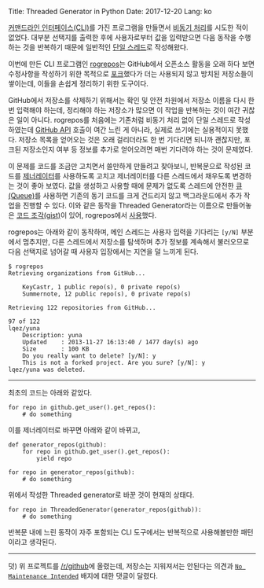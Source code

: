 Title: Threaded Generator in Python
Date: 2017-12-20
Lang: ko

[커맨드라인 인터페이스(CLI)](https://en.wikipedia.org/wiki/Command-line_interface)를 가진 프로그램을 만들면서 [비동기 처리](https://en.wikipedia.org/wiki/Asynchronous_I/O)를 시도한 적이 없었다.
대부분 선택지를 출력한 후에 사용자로부터 값을 입력받으면 다음 동작을 수행하는 것을 반복하기 때문에 일반적인 [단일 스레드](https://en.wikipedia.org/wiki/Thread_(computing)#Single_threading)로 작성해왔다.

이번에 만든 CLI 프로그램인 [rogrepos](https://github.com/lqez/rogrepos)는 GitHub에서 오픈소스 활동을 오래 하다 보면
수정사항을 작성하기 위한 목적으로 [포크](https://en.wikipedia.org/wiki/Fork_(software_development))했다가
더는 사용되지 않고 방치된 저장소들이 쌓이는데, 이들을 손쉽게 정리하기 위한 도구이다.

GitHub에서 저장소를 삭제하기 위해서는 확인 및 안전 차원에서 저장소 이름을 다시 한 번 입력해야 하는데,
정리해야 하는 저장소가 많으면 이 작업을 반복하는 것이 여간 귀찮은 일이 아니다.
rogrepos를 처음에는 기존처럼 비동기 처리 없이 단일 스레드로 작성하였는데 [GitHub API](https://developer.github.com/) 호출이 여간 느린 게 아니라,
실제로 쓰기에는 실용적이지 못했다. 저장소 목록을 얻어오는 것은 오래 걸리더라도 한 번 기다리면 되니까 괜찮지만,
포크된 저장소인지 여부 등 정보를 추가로 얻어오려면 매번 기다려야 하는 것이 문제였다.

이 문제를 코드를 조금만 고치면서 쓸만하게 만들려고 찾아보니, 반복문으로 작성된 코드를 [제너레이터](https://en.wikipedia.org/wiki/Generator_(computer_programming))를 사용하도록 고치고
제너레이터를 다른 스레드에서 채우도록 변경하는 것이 좋아 보였다.
값을 생성하고 사용할 때에 문제가 없도록 스레드에 안전한 [큐(Queue)](https://docs.python.org/3/library/queue.html)를 사용하면 기존의 동기 코드를 크게 건드리지 않고 백그라운드에서 추가 작업을 진행할 수 있다.
이와 같은 동작을 Threaded Generator라는 이름으로 만들어놓은 [코드 조각(gist)](https://gist.github.com/everilae/9697228)이 있어,
rogrepos에서 [사용](https://github.com/lqez/rogrepos/blob/5513ea4e1b699c64d0c98c54afd8e7849c804673/rogrepos/rogrepos.py#L10-L32)했다.

rogrepos는 아래와 같이 동작하며, 메인 스레드는 사용자 입력을 기다리는 `[y/N]` 부분에서 멈추지만,
다른 스레드에서 저장소를 탐색하며 추가 정보를 계속해서 불러오므로 다음 선택지로 넘어갈 때 사용자 입장에서는 지연을 덜 느끼게 된다.

```
$ rogrepos
Retrieving organizations from GitHub...

    KeyCastr, 1 public repo(s), 0 private repo(s)
    Summernote, 12 public repo(s), 0 private repo(s)

Retrieving 122 repositories from GitHub...

97 of 122
lqez/yuna
    Description: yuna
    Updated    : 2013-11-27 16:13:40 / 1477 day(s) ago
    Size       : 100 KB
    Do you really want to delete? [y/N]: y
    This is not a forked project. Are you sure? [y/N]: y
lqez/yuna was deleted.
```

----

최초의 코드는 아래와 같았다.
```
for repo in github.get_user().get_repos():
    # do something
```

이를 제너레이터로 바꾸면 아래와 같이 바뀌고,
```
def generator_repos(github):
    for repo in github.get_user().get_repos():
        yield repo

for repo in generator_repos(github):
    # do something
```

위에서 작성한 Threaded generator로 바꾼 것이 현재의 상태다.
```
for repo in ThreadedGenerator(generator_repos(github)):
    # do something
```

반복문 내에 느린 동작이 자주 포함되는 CLI 도구에서는 반복적으로 사용해볼만한 패턴이라고 생각된다.

----

덧) 위 프로젝트를 [/r/github](https://www.reddit.com/r/github/comments/7jporl/)에 올렸는데, 저장소는 지워져서는 안된다는 의견과
[`No Maintenance Intended`](https://www.reddit.com/r/github/comments/7jporl/rogrepos_remove_outdated_github_repositories_in/) 배지에 대한 댓글이 달렸다.
